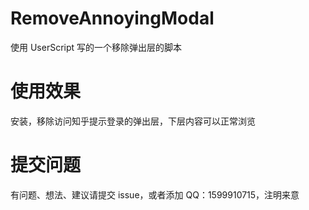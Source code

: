 # RemoveAnnoyingModal

使用 UserScript 写的一个移除弹出层的脚本

# 使用效果

安装，移除访问知乎提示登录的弹出层，下层内容可以正常浏览

# 提交问题

有问题、想法、建议请提交 issue，或者添加 QQ：1599910715，注明来意